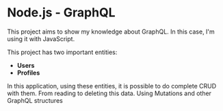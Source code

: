 # Node.js - GraphQL

This project aims to show my knowledge about GraphQL. In this case, I'm using it with JavaScript.

This project has two important entities:

- **Users**
- **Profiles**

In this application, using these entities, it is possible to do complete CRUD with them. From reading to deleting this data. Using Mutations and other GraphQL structures

